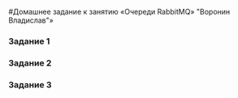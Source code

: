 #Домашнее задание к занятию «Очереди RabbitMQ» "Воронин Владислав"»

### Задание 1


### Задание 2


### Задание 3


